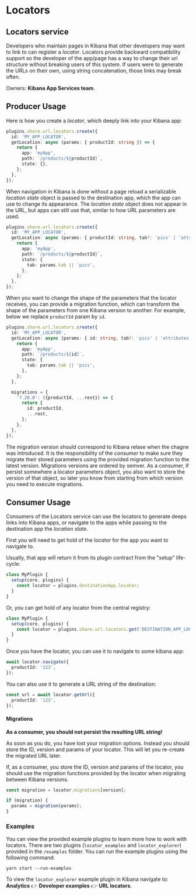 # Locators

## Locators service

Developers who maintain pages in Kibana that other developers may want to link to
can register a *locator*. Locators provide backward compatibility support
so the developer of the app/page has a way to change their url structure without
breaking users of this system. If users were to generate the URLs on their own, 
using string concatenation, those links may break often.

Owners: __Kibana App Services team__.


## Producer Usage

Here is how you create a *locator*, which deeply link into your Kibana app:

```ts
plugins.share.url.locators.create({
  id: 'MY_APP_LOCATOR',
  getLocation: async (params: { productId: string }) => {
    return {
      app: 'myApp',
      path: `/products/${productId}`,
      state: {},
    };
  },
});
```

When navigation in Kibana is done without a page reload a serializable *location state*
object is passed to the destination app, which the app can use to change its
appearance. The *location state* object does not appear in the URL, but apps
can still use that, similar to how URL parameters are used.

```ts
plugins.share.url.locators.create({
  id: 'MY_APP_LOCATOR',
  getLocation: async (params: { productId: string, tab?: 'pics' | 'attributes' }) => {
    return {
      app: 'myApp',
      path: `/products/${productId}`,
      state: {
        tab: params.tab || 'pics',
      },
    };
  },
});
```

When you want to change the shape of the parameters that the locator receives, you can
provide a migration function, which can transform the shape of the parameters from
one Kibana version to another. For example, below we replace `productId` param by `id`.

```ts
plugins.share.url.locators.create({
  id: 'MY_APP_LOCATOR',
  getLocation: async (params: { id: string, tab?: 'pics' | 'attributes' }) => {
    return {
      app: 'myApp',
      path: `/products/${id}`,
      state: {
        tab: params.tab || 'pics',
      },
    };
  },

  migrations = {
    '7.20.0': ({productId, ...rest}) => {
      return {
        id: productId,
        ...rest,
      };
    },
  },
});
```

The migration version should correspond to Kibana relase when the chagne was
introduced. It is the responsibility of the *consumer* to make sure they
migrate their stored parameters using the provided migration function to the
latest version. Migrations versions are ordered by semver. As a consumer,
if persist somewhere a locator parameters object, you also want to store
the version of that object, so later you know from starting from which
version you need to execute migrations.


## Consumer Usage

Consumers of the Locators service can use the locators to generate deeps links
into Kibana apps, or navigate to the apps while passing to the destination
app the *location state*.

First you will need to get hold of the *locator* for the app you want to
navigate to.

Usually, that app will return it from its plugin contract from the "setup"
life-cycle:

```ts
class MyPlugin {
  setup(core, plugins) {
    const locator = plugins.destinationApp.locator;
  }
}
```

Or, you can get hold of any locator from the central registry:

```ts
class MyPlugin {
  setup(core, plugins) {
    const locator = plugins.share.url.locators.get('DESTINATION_APP_LOCATOR');
  }
}
```

Once you have the locator, you can use it to navigate to some kibana app:

```ts
await locator.navigate({
  productId: '123',
});
```

You can also use it to generate a URL string of the destination:

```ts
const url = await locator.getUrl({
  productId: '123',
});
```

#### Migrations

**As a consumer, you should not persist the resulting URL string!**

As soon as you do, you have lost your migration options. Instead you should
store the ID, version and params of your locator. This will let you
re-create the migrated URL later.

If, as a consumer, you store the ID, version and params of the locator, you
should use the migration functions provided by the locator when migrating
between Kibana versions.

```ts
const migration = locator.migrations[version];

if (migration) {
  params = migration(params);
}
```


### Examples

You can view the provided example plugins to learn more how to work with locators.
There are two plugins (`locator_examples` and `locator_explorer`) provided in the
`/examples` folder. You can run the example plugins using the following command:

```
yarn start --run-examples
```

To view the `locator_explorer` example plugin in Kibana navigate to: __Analytics__ 👉 
__Developer examples__ 👉 __URL locators__.
